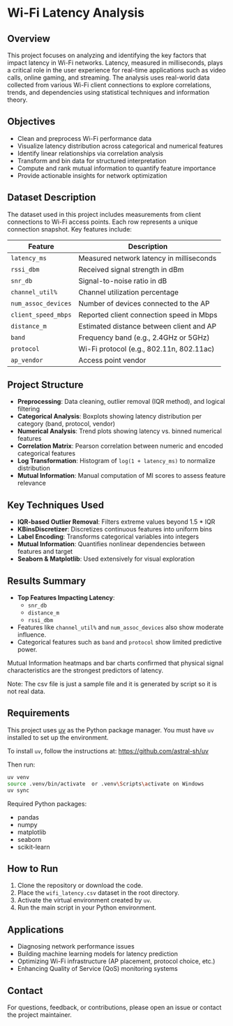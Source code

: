 # Wi-Fi Latency Analysis

## Overview

This project focuses on analyzing and identifying the key factors that impact latency in Wi-Fi networks. Latency, measured in milliseconds, plays a critical role in the user experience for real-time applications such as video calls, online gaming, and streaming. The analysis uses real-world data collected from various Wi-Fi client connections to explore correlations, trends, and dependencies using statistical techniques and information theory.

## Objectives

- Clean and preprocess Wi-Fi performance data
- Visualize latency distribution across categorical and numerical features
- Identify linear relationships via correlation analysis
- Transform and bin data for structured interpretation
- Compute and rank mutual information to quantify feature importance
- Provide actionable insights for network optimization

## Dataset Description

The dataset used in this project includes measurements from client connections to Wi-Fi access points. Each row represents a unique connection snapshot. Key features include:

| Feature                  | Description                                      |
|--------------------------|--------------------------------------------------|
| `latency_ms`             | Measured network latency in milliseconds        |
| `rssi_dbm`               | Received signal strength in dBm                 |
| `snr_db`                 | Signal-to-noise ratio in dB                     |
| `channel_util%`          | Channel utilization percentage                  |
| `num_assoc_devices`      | Number of devices connected to the AP           |
| `client_speed_mbps`      | Reported client connection speed in Mbps        |
| `distance_m`             | Estimated distance between client and AP        |
| `band`                   | Frequency band (e.g., 2.4GHz or 5GHz)           |
| `protocol`               | Wi-Fi protocol (e.g., 802.11n, 802.11ac)        |
| `ap_vendor`              | Access point vendor                             |

## Project Structure

- **Preprocessing**: Data cleaning, outlier removal (IQR method), and logical filtering
- **Categorical Analysis**: Boxplots showing latency distribution per category (band, protocol, vendor)
- **Numerical Analysis**: Trend plots showing latency vs. binned numerical features
- **Correlation Matrix**: Pearson correlation between numeric and encoded categorical features
- **Log Transformation**: Histogram of `log(1 + latency_ms)` to normalize distribution
- **Mutual Information**: Manual computation of MI scores to assess feature relevance

## Key Techniques Used

- **IQR-based Outlier Removal**: Filters extreme values beyond 1.5 * IQR
- **KBinsDiscretizer**: Discretizes continuous features into uniform bins
- **Label Encoding**: Transforms categorical variables into integers
- **Mutual Information**: Quantifies nonlinear dependencies between features and target
- **Seaborn & Matplotlib**: Used extensively for visual exploration

## Results Summary

- **Top Features Impacting Latency**:
  - `snr_db`
  - `distance_m`
  - `rssi_dbm`
- Features like `channel_util%` and `num_assoc_devices` also show moderate influence.
- Categorical features such as `band` and `protocol` show limited predictive power.

Mutual Information heatmaps and bar charts confirmed that physical signal characteristics are the strongest predictors of latency.

Note: The csv file is just a sample file and it is generated by script so it is not real data.

## Requirements

This project uses [uv](https://github.com/astral-sh/uv) as the Python package manager. You must have `uv` installed to set up the environment.

To install `uv`, follow the instructions at: https://github.com/astral-sh/uv

Then run:

```bash
uv venv
source .venv/bin/activate  or .venv\Scripts\activate on Windows
uv sync
```

Required Python packages:

- pandas
- numpy
- matplotlib
- seaborn
- scikit-learn

## How to Run

1. Clone the repository or download the code.
2. Place the `wifi_latency.csv` dataset in the root directory.
3. Activate the virtual environment created by `uv`.
4. Run the main script in your Python environment.

## Applications

- Diagnosing network performance issues
- Building machine learning models for latency prediction
- Optimizing Wi-Fi infrastructure (AP placement, protocol choice, etc.)
- Enhancing Quality of Service (QoS) monitoring systems


## Contact

For questions, feedback, or contributions, please open an issue or contact the project maintainer.